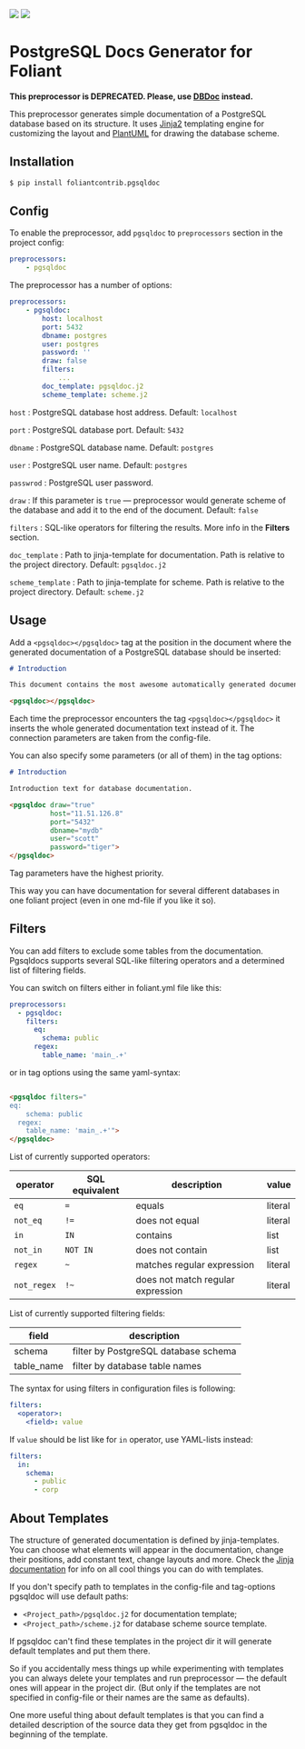 [![](https://img.shields.io/pypi/v/foliantcontrib.pgsqldoc.svg)](https://pypi.org/project/foliantcontrib.pgsqldoc/)  [![](https://img.shields.io/github/v/tag/foliant-docs/foliantcontrib.pgsqldoc.svg?label=GitHub)](https://github.com/foliant-docs/foliantcontrib.pgsqldoc)

# PostgreSQL Docs Generator for Foliant

**This preprocessor is DEPRECATED. Please, use [DBDoc](https://github.com/foliant-docs/foliantcontrib.dbdoc) instead.**

This preprocessor generates simple documentation of a PostgreSQL database based on its structure. It uses [Jinja2](http://jinja.pocoo.org/) templating engine for customizing the layout and [PlantUML](http://plantuml.com/) for drawing the database scheme.

## Installation

```bash
$ pip install foliantcontrib.pgsqldoc
```

## Config

To enable the preprocessor, add `pgsqldoc` to `preprocessors` section in the project config:

```yaml
preprocessors:
    - pgsqldoc
```

The preprocessor has a number of options:

```yaml
preprocessors:
    - pgsqldoc:
        host: localhost
        port: 5432
        dbname: postgres
        user: postgres
        password: ''
        draw: false
        filters:
            ...
        doc_template: pgsqldoc.j2
        scheme_template: scheme.j2
```

`host`
:   PostgreSQL database host address. Default: `localhost`

`port`
:   PostgreSQL database port. Default: `5432`

`dbname`
:   PostgreSQL database name. Default: `postgres`

`user`
:   PostgreSQL user name. Default: `postgres`

`passwrod`
:   PostgreSQL user password.

`draw`
:   If this parameter is `true` — preprocessor would generate scheme of the database and add it to the end of the document. Default: `false`

`filters`
:   SQL-like operators for filtering the results. More info in the **Filters** section.

`doc_template`
:   Path to jinja-template for documentation. Path is relative to the project directory. Default: `pgsqldoc.j2`

`scheme_template`
:   Path to jinja-template for scheme. Path is relative to the project directory. Default: `scheme.j2`

## Usage

Add a `<pgsqldoc></pgsqldoc>` tag at the position in the document where the generated documentation of a PostgreSQL database should be inserted:

```markdown
# Introduction

This document contains the most awesome automatically generated documentation of our marvellous database.

<pgsqldoc></pgsqldoc>
```

Each time the preprocessor encounters the tag `<pgsqldoc></pgsqldoc>` it inserts the whole generated documentation text instead of it. The connection parameters are taken from the config-file.

You can also specify some parameters (or all of them) in the tag options:

```markdown
# Introduction

Introduction text for database documentation.

<pgsqldoc draw="true"
          host="11.51.126.8"
          port="5432"
          dbname="mydb"
          user="scott"
          password="tiger">
</pgsqldoc>
```

Tag parameters have the highest priority.

This way you can have documentation for several different databases in one foliant project (even in one md-file if you like it so).

## Filters

You can add filters to exclude some tables from the documentation. Pgsqldocs supports several SQL-like filtering operators and a determined list of filtering fields.

You can switch on filters either in foliant.yml file like this:

```yaml
preprocessors:
  - pgsqldoc:
    filters:
      eq:
        schema: public
      regex:
        table_name: 'main_.+'
```

or in tag options using the same yaml-syntax:

```markdown

<pgsqldoc filters="
eq:
    schema: public
  regex:
    table_name: 'main_.+'">
</pgsqldoc>

```

List of currently supported operators:

operator | SQL equivalent | description | value
-------- | -------------- | ----------- | -----
`eq` | `=` | equals | literal
`not_eq` | `!=` | does not equal | literal
`in` | `IN` | contains | list
`not_in` | `NOT IN` | does not contain | list
`regex` | `~` | matches regular expression | literal
`not_regex` | `!~` | does not match regular expression | literal

List of currently supported filtering fields:

field | description
----- | -----------
schema | filter by PostgreSQL database schema
table_name | filter by database table names

The syntax for using filters in configuration files is following:

```yaml
filters:
  <operator>:
    <field>: value
```

If `value` should be list like for `in` operator, use YAML-lists instead:

```yaml
filters:
  in:
    schema:
      - public
      - corp
```

## About Templates

The structure of generated documentation is defined by jinja-templates. You can choose what elements will appear in the documentation, change their positions, add constant text, change layouts and more. Check the [Jinja documentation](http://jinja.pocoo.org/docs/2.10/templates/) for info on all cool things you can do with templates.

If you don't specify path to templates in the config-file and tag-options pgsqldoc will use default paths:

- `<Project_path>/pgsqldoc.j2` for documentation template;
- `<Project_path>/scheme.j2` for database scheme source template.

If pgsqldoc can't find these templates in the project dir it will generate default templates and put them there.

So if you accidentally mess things up while experimenting with templates you can always delete your templates and run preprocessor — the default ones will appear in the project dir. (But only if the templates are not specified in config-file or their names are the same as defaults).

One more useful thing about default templates is that you can find a detailed description of the source data they get from pgsqldoc in the beginning of the template.
